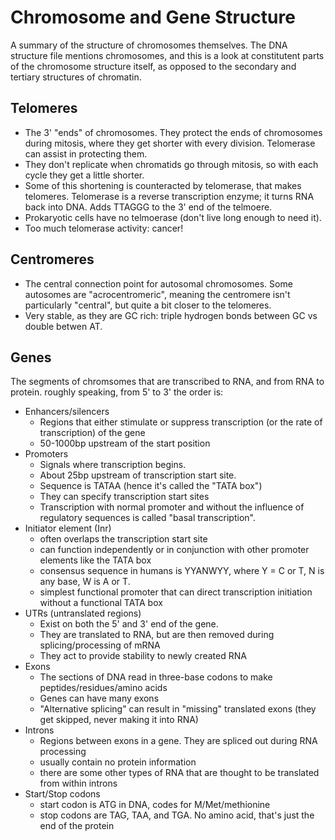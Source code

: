 # Chromosome and Gene Structure
A summary of the structure of chromosomes themselves. The DNA structure file mentions chromosomes, and this is a look at constitutent parts of the chromosome structure itself, as opposed to the secondary and tertiary structures of chromatin.

## Telomeres
- The 3' "ends" of chromosomes. They protect the ends of chromosomes during mitosis, where they get shorter with every division. Telomerase can assist in protecting them.
- They don't replicate when chromatids go through mitosis, so with each cycle they get a little shorter.
- Some of this shortening is counteracted by telomerase, that makes telomeres. Telomerase is a reverse transcription enzyme; it turns RNA back into DNA. Adds TTAGGG to the 3' end of the telmoere.
- Prokaryotic cells have no telmoerase (don't live long enough to need it).
- Too much telomerase activity: cancer!

## Centromeres
- The central connection point for autosomal chromosomes. Some autosomes are "acrocentromeric", meaning the centromere isn't particularly "central", but quite a bit closer to the telomeres.
- Very stable, as they are GC rich: triple hydrogen bonds between GC vs double betwen AT.
  
## Genes
The segments of chromsomes that are transcribed to RNA, and from RNA to protein. roughly speaking, from 5' to 3' the order is:

* Enhancers/silencers
    * Regions that either stimulate or suppress transcription (or the rate of transcription) of the gene
    * 50-1000bp upstream of the start position
* Promoters
    * Signals where transcription begins.
    * About 25bp upstream of transcription start site.
    * Sequence is TATAA (hence it's called the "TATA box")
    * They can specify transcription start sites
    * Transcription with normal promoter and without the influence of regulatory sequences is called "basal transcription".
 * Initiator element (Inr)
    * often overlaps the transcription start site
    * can function independently or in conjunction with other promoter elements like the TATA box
    * consensus sequence in humans is YYANWYY, where Y = C or T, N is any base, W is A or T.
    * simplest functional promoter that can direct transcription initiation without a functional TATA box
 * UTRs (untranslated regions)
    * Exist on both the 5' and 3' end of the gene.
    * They are translated to RNA, but are then removed during splicing/processing of mRNA
    * They act to provide stability to newly created RNA
 * Exons
    * The sections of DNA read in three-base codons to make peptides/residues/amino acids
    * Genes can have many exons
    * "Alternative splicing" can result in "missing" translated exons (they get skipped, never making it into RNA)
 * Introns
    * Regions between exons in a gene. They are spliced out during RNA processing
    * usually contain no protein information
    * there are some other types of RNA that are thought to be translated from within introns
 * Start/Stop codons
    * start codon is ATG in DNA, codes for M/Met/methionine
    * stop codons are TAG, TAA, and TGA. No amino acid, that's just the end of the protein
